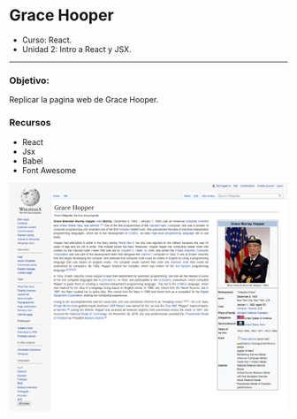 # **Grace Hooper**

* Curso: React.
* Unidad 2: Intro a React y JSX.
***
### Objetivo:

Replicar la pagina web de Grace Hooper.

### Recursos
* React
* Jsx
* Babel
* Font Awesome

![Sin titulo](src/components/assets/docs/full-screen.PNG)
